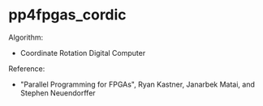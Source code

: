 # pp4fpgas_cordic

Algorithm:
* Coordinate Rotation Digital Computer

Reference:
* "Parallel Programming for FPGAs", Ryan Kastner, Janarbek Matai, and Stephen Neuendorffer
